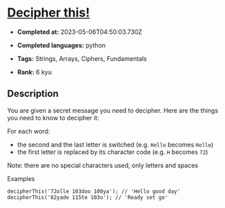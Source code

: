 # [Decipher this! ](https://www.codewars.com/kata/581e014b55f2c52bb00000f8)

- **Completed at:** 2023-05-06T04:50:03.730Z

- **Completed languages:** python

- **Tags:** Strings, Arrays, Ciphers, Fundamentals

- **Rank:** 6 kyu

## Description

You are given a secret message you need to decipher. Here are the things you need to know to decipher it:

For each word:
- the second and the last letter is switched (e.g. `Hello` becomes `Holle`)
- the first letter is replaced by its character code (e.g. `H` becomes `72`)

Note: there are no special characters used, only letters and spaces

Examples
```
decipherThis('72olle 103doo 100ya'); // 'Hello good day'
decipherThis('82yade 115te 103o'); // 'Ready set go'
```
